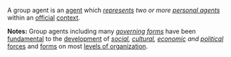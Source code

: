 A group agent is an [agent](https://github.com/gcassel/Modular-Organization-Terminology/blob/master/terms/agent.md) which *[represents](https://github.com/gcassel/Modular-Organization-Terminology/blob/master/terms/representation.md) two or more [personal agents](https://github.com/gcassel/Modular-Organization-Terminology/blob/master/compound-terms/personal-agent.md)* within an [official](https://github.com/gcassel/Modular-Organization-Terminology/blob/master/terms/official.md) [context](https://github.com/gcassel/Modular-Organization-Terminology/blob/master/terms/context.md).

**Notes:** Group agents including many *[governing](https://github.com/gcassel/Modular-Organization-Terminology/blob/master/terms/govern.md) [forms](https://github.com/gcassel/Modular-Organization-Terminology/blob/master/terms/form.md)* have been [fundamental](https://github.com/gcassel/Modular-Organization-Terminology/blob/master/terms/base.md) to the [development](https://github.com/gcassel/Modular-Organization-Terminology/blob/master/terms/develop.md) of *[social](https://github.com/gcassel/Modular-Organization-Terminology/blob/master/terms/social.md), [cultural](https://github.com/gcassel/Modular-Organization-Terminology/blob/master/terms/culture.md), [economic](https://github.com/gcassel/Modular-Organization-Terminology/blob/master/terms/economy.md) and [political](https://github.com/gcassel/Modular-Organization-Terminology/blob/master/terms/politics.md)* [forces](https://github.com/gcassel/Modular-Organization-Terminology/blob/master/terms/force.md) and [forms](https://github.com/gcassel/Modular-Organization-Terminology/blob/master/terms/form.md) on most [levels of organization](https://github.com/gcassel/Modular-Organization-Terminology/blob/master/compound-terms/level-of-organization.md).
